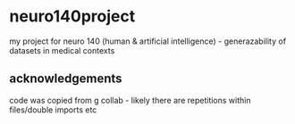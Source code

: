 # neuro140project
my project for neuro 140 (human & artificial intelligence) - generazability of datasets in medical contexts

## acknowledgements
code was copied from g collab - likely there are repetitions within files/double imports etc



